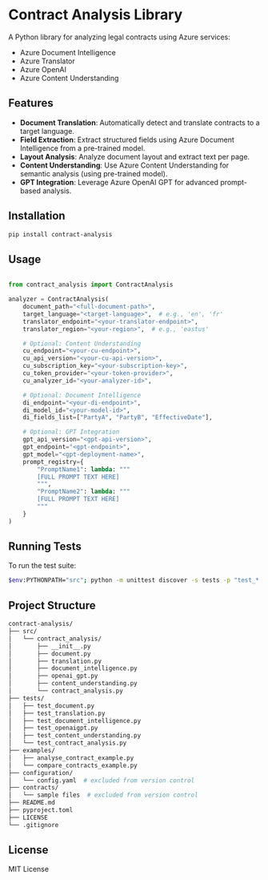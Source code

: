 # Contract Analysis Library

A Python library for analyzing legal contracts using Azure services:

- Azure Document Intelligence  
- Azure Translator  
- Azure OpenAI  
- Azure Content Understanding  

## Features

- **Document Translation**: Automatically detect and translate contracts to a target language.  
- **Field Extraction**: Extract structured fields using Azure Document Intelligence from a pre-trained model.  
- **Layout Analysis**: Analyze document layout and extract text per page.  
- **Content Understanding**: Use Azure Content Understanding for semantic analysis (using pre-trained model).
- **GPT Integration**: Leverage Azure OpenAI GPT for advanced prompt-based analysis.  

## Installation

```bash
pip install contract-analysis
```

## Usage

```python

from contract_analysis import ContractAnalysis

analyzer = ContractAnalysis(
    document_path="<full-document-path>",
    target_language="<target-language>",  # e.g., 'en', 'fr'
    translator_endpoint="<your-translator-endpoint>",
    translator_region="<your-region>",  # e.g., 'eastus'

    # Optional: Content Understanding
    cu_endpoint="<your-cu-endpoint>",
    cu_api_version="<your-cu-api-version>",
    cu_subscription_key="<your-subscription-key>",
    cu_token_provider="<your-token-provider>",
    cu_analyzer_id="<your-analyzer-id>",

    # Optional: Document Intelligence
    di_endpoint="<your-di-endpoint>",
    di_model_id="<your-model-id>",
    di_fields_list=["PartyA", "PartyB", "EffectiveDate"],

    # Optional: GPT Integration
    gpt_api_version="<gpt-api-version>",
    gpt_endpoint="<gpt-endpoint>",
    gpt_model="<gpt-deployment-name>",
    prompt_registry={
        "PromptName1": lambda: """
        [FULL PROMPT TEXT HERE]
        """,
        "PromptName2": lambda: """
        [FULL PROMPT TEXT HERE]
        """
    }
)


```


## Running Tests
To run the test suite:

```bash
$env:PYTHONPATH="src"; python -m unittest discover -s tests -p "test_*.py"
```

## Project Structure


```bash
contract-analysis/
├── src/
│   └── contract_analysis/
│       ├── __init__.py
│       ├── document.py
│       ├── translation.py
│       ├── document_intelligence.py
│       ├── openai_gpt.py
│       ├── content_understanding.py
│       └── contract_analysis.py
├── tests/
│   ├── test_document.py
│   ├── test_translation.py
│   ├── test_document_intelligence.py
│   ├── test_openaigpt.py
│   ├── test_content_understanding.py
│   └── test_contract_analysis.py
├── examples/
│   ├── analyse_contract_example.py
│   └── compare_contracts_example.py
├── configuration/
│   └── config.yaml  # excluded from version control
├── contracts/
│   └── sample files  # excluded from version control
├── README.md
├── pyproject.toml
├── LICENSE
└── .gitignore
```


## License
MIT License

